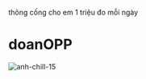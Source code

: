thông cống cho em 1 triệu đo mỗi ngày 
# doanOPP
![anh-chill-15](https://github.com/user-attachments/assets/311048b6-b64f-41a3-b69c-31373655caff)
